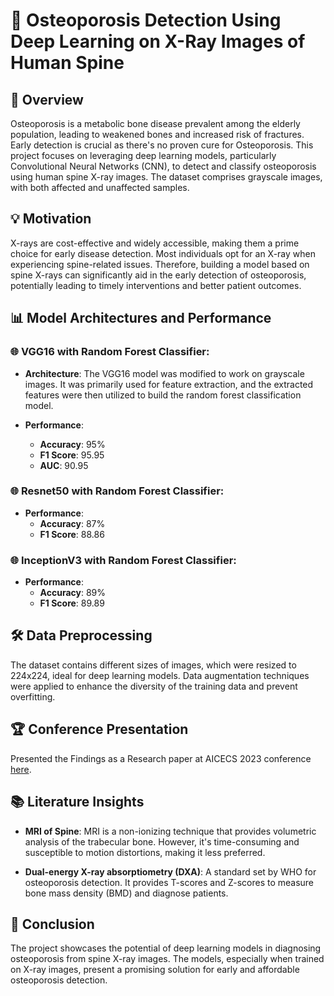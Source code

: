 # 🦴 **Osteoporosis Detection Using Deep Learning on X-Ray Images of Human Spine**

## 🌟 **Overview**

Osteoporosis is a metabolic bone disease prevalent among the elderly population, leading to weakened bones and increased risk of fractures. Early detection is crucial as there's no proven cure for Osteoporosis. This project focuses on leveraging deep learning models, particularly Convolutional Neural Networks (CNN), to detect and classify osteoporosis using human spine X-ray images. The dataset comprises grayscale images, with both affected and unaffected samples.

## 💡 **Motivation**

X-rays are cost-effective and widely accessible, making them a prime choice for early disease detection. Most individuals opt for an X-ray when experiencing spine-related issues. Therefore, building a model based on spine X-rays can significantly aid in the early detection of osteoporosis, potentially leading to timely interventions and better patient outcomes.


## 📊 **Model Architectures and Performance**

### 🌐 **VGG16 with Random Forest Classifier**:

- **Architecture**: The VGG16 model was modified to work on grayscale images. It was primarily used for feature extraction, and the extracted features were then utilized to build the random forest classification model.
  
- **Performance**:
  - **Accuracy**: 95%
  - **F1 Score**: 95.95
  - **AUC**: 90.95

### 🌐 **Resnet50 with Random Forest Classifier**:

- **Performance**:
  - **Accuracy**: 87%
  - **F1 Score**: 88.86

### 🌐 **InceptionV3 with Random Forest Classifier**:

- **Performance**:
  - **Accuracy**: 89%
  - **F1 Score**: 89.89

## 🛠 **Data Preprocessing**

The dataset contains different sizes of images, which were resized to 224x224, ideal for deep learning models. Data augmentation techniques were applied to enhance the diversity of the training data and prevent overfitting.


## 🏆 **Conference Presentation**

Presented the Findings as a Research paper at AICECS 2023 conference [here](https://drive.google.com/file/d/1duk6mXVbmkrx6rHZZVA22FMhgH96r3H8/view?usp=sharing).

## 📚 **Literature Insights**

- **MRI of Spine**: MRI is a non-ionizing technique that provides volumetric analysis of the trabecular bone. However, it's time-consuming and susceptible to motion distortions, making it less preferred.
  
- **Dual-energy X-ray absorptiometry (DXA)**: A standard set by WHO for osteoporosis detection. It provides T-scores and Z-scores to measure bone mass density (BMD) and diagnose patients.

## 🏁 **Conclusion**

The project showcases the potential of deep learning models in diagnosing osteoporosis from spine X-ray images. The models, especially when trained on X-ray images, present a promising solution for early and affordable osteoporosis detection.



